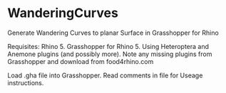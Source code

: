 # WanderingCurves
Generate Wandering Curves to planar Surface in Grasshopper for Rhino

Requisites:
Rhino 5.
Grasshopper for Rhino 5.
Using Heteroptera and Anemone plugins (and possibly more).
Note any missing plugins from Grasshopper and download from food4rhino.com

Load .gha file into Grasshopper. 
Read comments in file for Useage instructions.
